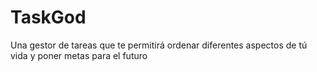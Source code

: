# TaskGod
Una gestor de tareas que te permitirá ordenar diferentes aspectos de tú vida y poner metas para el futuro
